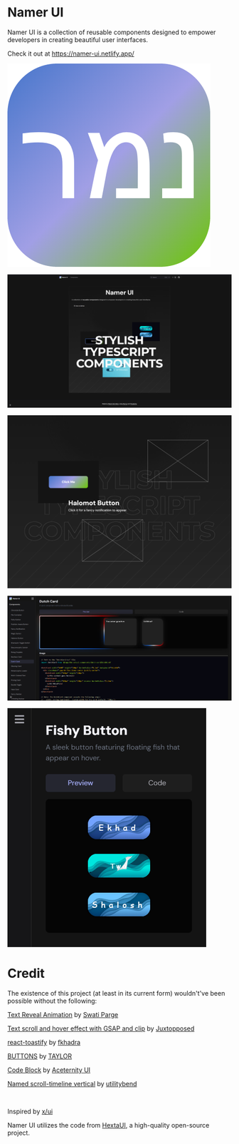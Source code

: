 # Namer UI
Namer UI is a collection of reusable components designed to empower developers in creating beautiful user interfaces.

Check it out at https://namer-ui.netlify.app/

![Alt Logo](https://raw.githubusercontent.com/Northstrix/namer-ui/refs/heads/main/screenshots/456x456px-logo.png)

![Alt Home page](https://github.com/Northstrix/namer-ui/blob/main/screenshots/home-page.png?raw=true)

![Alt Hero section](https://github.com/Northstrix/namer-ui/blob/main/screenshots/hero-section.png?raw=true)

![Alt The Dutch card component](https://github.com/Northstrix/namer-ui/blob/main/screenshots/Dutch%20Card.png?raw=true)

![Alt Mobile view](https://github.com/Northstrix/namer-ui/blob/main/screenshots/Mobile%20View.png?raw=true)

# Credit

The existence of this project (at least in its current form) wouldn't've been possible without the following:

[Text Reveal Animation](https://codepen.io/swatiparge/pen/LYVMEag) by [Swati Parge](https://codepen.io/swatiparge)

[Text scroll and hover effect with GSAP and clip](https://codepen.io/Juxtopposed/pen/mdQaNbG) by [Juxtopposed](https://codepen.io/Juxtopposed)

[react-toastify](https://github.com/fkhadra/react-toastify) by [fkhadra](https://github.com/fkhadra)

[BUTTONS](https://codepen.io/uchihaclan/pen/NWOyRWy) by [TAYLOR](https://codepen.io/uchihaclan)

[Code Block](https://ui.aceternity.com/components/code-block) by [Aceternity UI](https://ui.aceternity.com)

[Named scroll-timeline vertical](https://codepen.io/utilitybend/pen/VwBRNwm) by [utilitybend](https://codepen.io/utilitybend)

</br>

Inspired by [x/ui](https://ui.3x.gl/)

Namer UI utilizes the code from [HextaUI](https://github.com/preetsuthar17/HextaUI), a high-quality open-source project.

